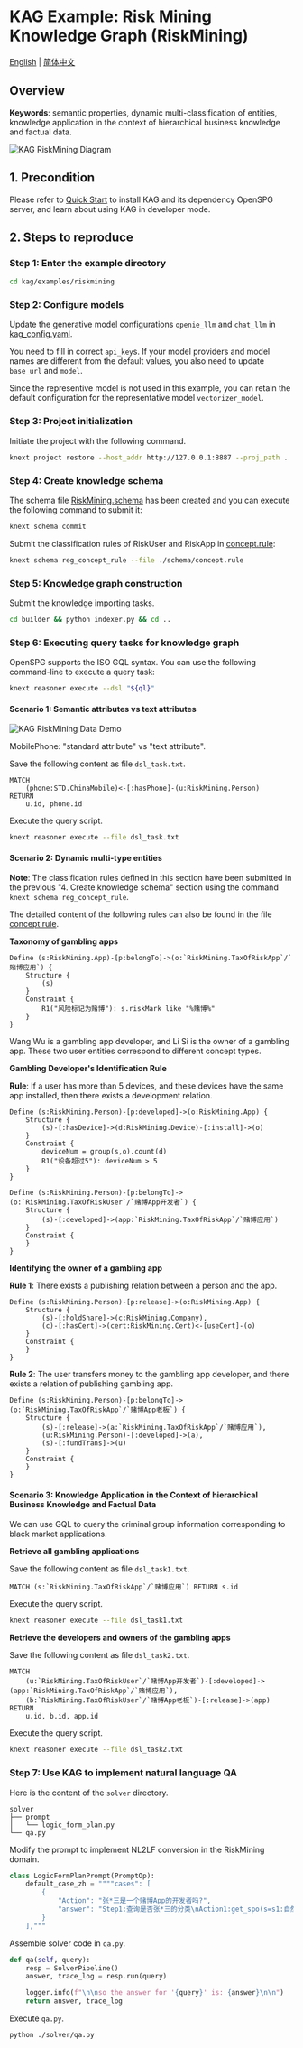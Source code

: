 # KAG Example: Risk Mining Knowledge Graph (RiskMining)

[English](./README.md) |
[简体中文](./README_cn.md)

## Overview

**Keywords**: semantic properties, dynamic multi-classification of entities, knowledge application in the context of hierarchical business knowledge and factual data.

![KAG RiskMining Diagram](./images/kag-riskmining-diag.png)

## 1. Precondition

Please refer to [Quick Start](https://openspg.yuque.com/ndx6g9/cwh47i/rs7gr8g4s538b1n7) to install KAG and its dependency OpenSPG server, and learn about using KAG in developer mode.

## 2. Steps to reproduce

### Step 1: Enter the example directory

```bash
cd kag/examples/riskmining
```

### Step 2: Configure models

Update the generative model configurations ``openie_llm`` and ``chat_llm`` in [kag_config.yaml](./kag_config.yaml).

You need to fill in correct ``api_key``s. If your model providers and model names are different from the default values, you also need to update ``base_url`` and ``model``.

Since the representive model is not used in this example, you can retain the default configuration for the representative model ``vectorizer_model``.

### Step 3: Project initialization

Initiate the project with the following command.

```bash
knext project restore --host_addr http://127.0.0.1:8887 --proj_path .
```

### Step 4: Create knowledge schema

The schema file [RiskMining.schema](./schema/RiskMining.schema) has been created and you can execute the following command to submit it:

```bash
knext schema commit
```

Submit the classification rules of RiskUser and RiskApp in [concept.rule](./schema/concept.rule):

```bash
knext schema reg_concept_rule --file ./schema/concept.rule
```

### Step 5: Knowledge graph construction

Submit the knowledge importing tasks.

```bash
cd builder && python indexer.py && cd ..
```

### Step 6: Executing query tasks for knowledge graph

OpenSPG supports the ISO GQL syntax. You can use the following command-line to execute a query task:

```bash
knext reasoner execute --dsl "${ql}"
```

#### Scenario 1: Semantic attributes vs text attributes

![KAG RiskMining Data Demo](./images/kag-riskmining-data-demo.png)

MobilePhone: "standard attribute" vs "text attribute".

Save the following content as file ``dsl_task.txt``.

```cypher
MATCH
    (phone:STD.ChinaMobile)<-[:hasPhone]-(u:RiskMining.Person)
RETURN
    u.id, phone.id
```

Execute the query script.

```bash
knext reasoner execute --file dsl_task.txt
```

#### Scenario 2: Dynamic multi-type entities

**Note**: The classification rules defined in this section have been submitted in the previous "4. Create knowledge schema" section using the command ``knext schema reg_concept_rule``.

The detailed content of the following rules can also be found in the file [concept.rule](./schema/concept.rule).

**Taxonomy of gambling apps**

```text
Define (s:RiskMining.App)-[p:belongTo]->(o:`RiskMining.TaxOfRiskApp`/`赌博应用`) {
    Structure {
        (s)
    }
    Constraint {
        R1("风险标记为赌博"): s.riskMark like "%赌博%"
    }
}
```

Wang Wu is a gambling app developer, and Li Si is the owner of a gambling app. These two user entities correspond to different concept types.

**Gambling Developer's Identification Rule**

**Rule**: If a user has more than 5 devices, and these devices have the same app installed, then there exists a development relation.

```text
Define (s:RiskMining.Person)-[p:developed]->(o:RiskMining.App) {
    Structure {
        (s)-[:hasDevice]->(d:RiskMining.Device)-[:install]->(o)
    }
    Constraint {
        deviceNum = group(s,o).count(d)
        R1("设备超过5"): deviceNum > 5
    }
}
```

```text
Define (s:RiskMining.Person)-[p:belongTo]->(o:`RiskMining.TaxOfRiskUser`/`赌博App开发者`) {
    Structure {
        (s)-[:developed]->(app:`RiskMining.TaxOfRiskApp`/`赌博应用`)
    }
    Constraint {
    }
}
```

**Identifying the owner of a gambling app**

**Rule 1**: There exists a publishing relation between a person and the app.

```text
Define (s:RiskMining.Person)-[p:release]->(o:RiskMining.App) {
    Structure {
        (s)-[:holdShare]->(c:RiskMining.Company),
        (c)-[:hasCert]->(cert:RiskMining.Cert)<-[useCert]-(o)
    }
    Constraint {
    }
}
```

**Rule 2**: The user transfers money to the gambling app developer, and there exists a relation of publishing gambling app.

```text
Define (s:RiskMining.Person)-[p:belongTo]->(o:`RiskMining.TaxOfRiskApp`/`赌博App老板`) {
    Structure {
        (s)-[:release]->(a:`RiskMining.TaxOfRiskApp`/`赌博应用`),
        (u:RiskMining.Person)-[:developed]->(a),
        (s)-[:fundTrans]->(u)
    }
    Constraint {
    }
}
```

#### Scenario 3: Knowledge Application in the Context of hierarchical Business Knowledge and Factual Data

We can use GQL to query the criminal group information corresponding to black market applications.

**Retrieve all gambling applications**

Save the following content as file ``dsl_task1.txt``.

```cypher
MATCH (s:`RiskMining.TaxOfRiskApp`/`赌博应用`) RETURN s.id
```

Execute the query script.

```bash
knext reasoner execute --file dsl_task1.txt
```

**Retrieve the developers and owners of the gambling apps**

Save the following content as file ``dsl_task2.txt``.

```cypher
MATCH
    (u:`RiskMining.TaxOfRiskUser`/`赌博App开发者`)-[:developed]->(app:`RiskMining.TaxOfRiskApp`/`赌博应用`),
    (b:`RiskMining.TaxOfRiskUser`/`赌博App老板`)-[:release]->(app)
RETURN
    u.id, b.id, app.id
```

Execute the query script.

```bash
knext reasoner execute --file dsl_task2.txt
```

### Step 7: Use KAG to implement natural language QA

Here is the content of the ``solver`` directory.

```text
solver
├── prompt
│   └── logic_form_plan.py
└── qa.py
```

Modify the prompt to implement NL2LF conversion in the RiskMining domain.

```python
class LogicFormPlanPrompt(PromptOp):
    default_case_zh = """"cases": [
        {
            "Action": "张*三是一个赌博App的开发者吗?",
            "answer": "Step1:查询是否张*三的分类\nAction1:get_spo(s=s1:自然人[张*三], p=p1:属于, o=o1:风险用户)\nOutput:输出o1\nAction2:get(o1)"
        }
    ],"""
```

Assemble solver code in ``qa.py``.

```python
def qa(self, query):
    resp = SolverPipeline()
    answer, trace_log = resp.run(query)

    logger.info(f"\n\nso the answer for '{query}' is: {answer}\n\n")
    return answer, trace_log
```

Execute ``qa.py``.

```bash
python ./solver/qa.py
```

